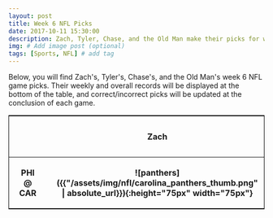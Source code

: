 ```yaml
---
layout: post
title: Week 6 NFL Picks
date: 2017-10-11 15:30:00
description: Zach, Tyler, Chase, and the Old Man make their picks for week 6 games in the NFL.
img: # Add image post (optional)
tags: [Sports, NFL] # add tag
---
```

Below, you will find Zach's, Tyler's, Chase's, and the Old Man's week 6 NFL game picks. Their weekly and overall records will be displayed
at the bottom of the table, and correct/incorrect picks will be updated at the conclusion of each game.
<style>
    .test {
        border: 1px solid black;
    }
    th, td {
        padding: 20px;
        text-align: center;
    }
</style>
<table class='test' align='center'>
    <tr>
        <th></th>
        <th>Zach</th>
        <th>Tyler</th>
        <th>Chase</th>
        <th>Old Man</th>
    </tr>
    <tr>
        <th>PHI @ CAR</th>
        <th markdown="1">![panthers]({{"/assets/img/nfl/carolina_panthers_thumb.png" | absolute_url}}){:height="75px" width="75px"}</th>
        <th markdown="1">![Eagles]({{site.baseurl}}/assets/img/nfl/philadelphia_eagles_thumb.png){:height="75px" width="75px"}</th>
        <td>N/A</td>
        <td>N/A</td>
    </tr>
</table>
